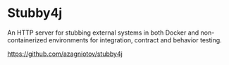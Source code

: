# Stubby4j

An HTTP server for stubbing external systems in both Docker and non-containerized environments for integration, contract and behavior testing.

https://github.com/azagniotov/stubby4j
